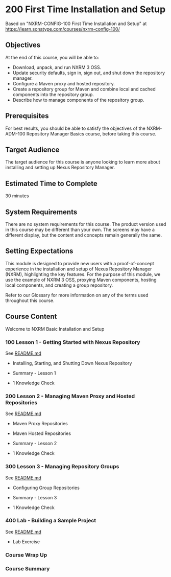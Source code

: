 # 200 First Time Installation and Setup

Based on "NXRM-CONFIG-100 First Time Installation and Setup" at https://learn.sonatype.com/courses/nxrm-config-100/

## Objectives
At the end of this course, you will be able to:

- Download, unpack, and run NXRM 3 OSS.
- Update security defaults, sign in, sign out, and shut down the repository manager.
- Configure a Maven proxy and hosted repository.
- Create a repository group for Maven and combine local and cached components into the repository group.
- Describe how to manage components of the repository group.

## Prerequisites
For best results, you should be able to satisfy the objectives of the NXRM-ADM-100 Repository Manager Basics course, before taking this course.

## Target Audience
The target audience for this course is anyone looking to learn more about installing and setting up Nexus Repository Manager.

## Estimated Time to Complete
30 minutes

## System Requirements
There are no system requirements for this course.
The product version used in this course may be different than your own. The screens may have a different display, but the content and concepts remain generally the same.

## Setting Expectations
This module is designed to provide new users with a proof-of-concept experience in the installation and setup of Nexus Repository Manager (NXRM), highlighting the key features. For the purpose of this module, we use the example of NXRM 3 OSS, proxying Maven components, hosting local components, and creating a group repository.

Refer to our Glossary for more information on any of the terms used throughout this course.

## Course Content

Welcome to NXRM Basic Installation and Setup

### 100 Lesson 1 - Getting Started with Nexus Repository

See [README.md](./100/README.md)

- Installing, Starting, and Shutting Down Nexus Repository

- Summary - Lesson 1

- 1 Knowledge Check

### 200 Lesson 2 - Managing Maven Proxy and Hosted Repositories

See [README.md](./200/README.md)

- Maven Proxy Repositories

- Maven Hosted Repositories

- Summary - Lesson 2

- 1 Knowledge Check

### 300 Lesson 3 - Managing Repository Groups

See [README.md](./300/README.md)

- Configuring Group Repositories

- Summary - Lesson 3

- 1 Knowledge Check

### 400 Lab - Building a Sample Project

See [README.md](./400/README.md)

- Lab Exercise

### Course Wrap Up

### Course Summary
